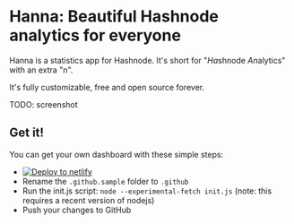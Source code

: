 # Hanna: Beautiful Hashnode analytics for everyone

Hanna is a statistics app for Hashnode. It's short for "*Ha*shnode *An*alytics"
with an extra "n".

It's fully customizable, free and open source forever.

TODO: screenshot

## Get it!

You can get your own dashboard with these simple steps:

- [![Deploy to netlify](https://www.netlify.com/img/deploy/button.svg)](https://app.netlify.com/start/deploy?repository=https://github.com/hannalytics/hanna)
- Rename the `.github.sample` folder to `.github`
- Run the init.js script: `node --experimental-fetch init.js` (note: this requires a recent version of nodejs)
- Push your changes to GitHub
